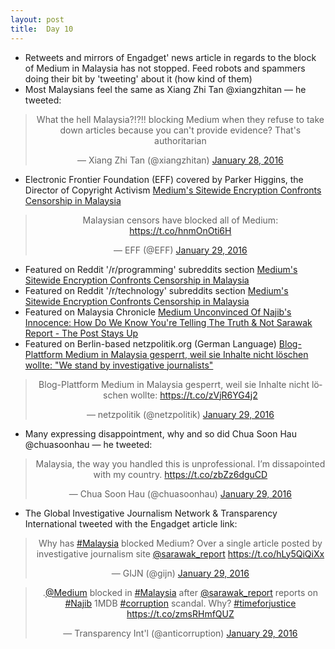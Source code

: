 ```yaml
---
layout: post
title:  Day 10
---
```


- Retweets and mirrors of Engadget' news article in regards to the block of Medium in Malaysia has not stopped. Feed robots and spammers doing their bit by 'tweeting' about it (how kind of them)
- Most Malaysians feel the same as Xiang Zhi Tan ‏@xiangzhitan &mdash; he tweeted: 

<center>
<blockquote class="twitter-tweet" lang="en"><p lang="en" dir="ltr">What the hell Malaysia?!?!! blocking Medium when they refuse to take down articles because you can&#39;t provide evidence? That&#39;s authoritarian</p>&mdash; Xiang Zhi Tan (@xiangzhitan) <a href="https://twitter.com/xiangzhitan/status/692751819190198272">January 28, 2016</a></blockquote>
</center>

- Electronic Frontier Foundation (EFF) covered by Parker Higgins, the Director of Copyright Activism <a href="https://www.eff.org/deeplinks/2016/01/mediums-sitewide-encryption-confronts-censorship-malaysia" target="_blank">Medium's Sitewide Encryption Confronts Censorship in Malaysia</a>

<center>
<blockquote class="twitter-tweet" lang="en"><p lang="en" dir="ltr">Malaysian censors have blocked all of Medium: <a href="https://t.co/hnmOnOti6H">https://t.co/hnmOnOti6H</a></p>&mdash; EFF (@EFF) <a href="https://twitter.com/EFF/status/692866083561148417">January 29, 2016</a></blockquote>
</center> 

- Featured on Reddit '/r/programming' subreddits section <a href="https://www.reddit.com/r/programming/comments/4369dk/mediums_sitewide_encryption_confronts_censorship/" target="_blank">Medium's Sitewide Encryption Confronts Censorship in Malaysia</a>
- Featured on Reddit '/r/technology' subreddits section <a href="https://www.reddit.com/r/technology/comments/436afz/mediums_sitewide_encryption_confronts_censorship/" target="_blank">Medium's Sitewide Encryption Confronts Censorship in Malaysia</a> 
- Featured on Malaysia Chronicle <a href="http://www.malaysia-chronicle.com/index.php?option=com_k2&view=item&id=610327:how-do-we-know-youre-telling-the-truth--not-sarawak-report-the-post-stays-up-medium-tells-najib--co&Itemid=2" target="_blank">Medium Unconvinced Of Najib's Innocence: How Do We Know You're Telling The Truth &amp; Not Sarawak Report - The Post Stays Up </a>
- Featured on Berlin-based netzpolitik.org (German Language) <a href="https://netzpolitik.org/2016/blog-plattform-medium-in-malaysia-gesperrt-weil-sie-inhalte-nicht-loeschen-wollte-we-stand-by-investigative-journalists/" target="_blank">Blog-Plattform Medium in Malaysia gesperrt, weil sie Inhalte nicht löschen wollte: "We stand by investigative journalists"</a>

<center>
<blockquote class="twitter-tweet" lang="en"><p lang="de" dir="ltr">Blog-Plattform Medium in Malaysia gesperrt, weil sie Inhalte nicht löschen wollte: <a href="https://t.co/zVjR6YG4j2">https://t.co/zVjR6YG4j2</a></p>&mdash; netzpolitik (@netzpolitik) <a href="https://twitter.com/netzpolitik/status/693041925486678016">January 29, 2016</a></blockquote>
</center>
  
- Many expressing disappointment, why and so did Chua Soon Hau @chuasoonhau &mdash; he tweeted:

<center>
<blockquote class="twitter-tweet" lang="en"><p lang="en" dir="ltr">Malaysia, the way you handled this is unprofessional. I’m dissapointed with my country. <a href="https://t.co/zbZz6dguCD">https://t.co/zbZz6dguCD</a></p>&mdash; Chua Soon Hau (@chuasoonhau) <a href="https://twitter.com/chuasoonhau/status/693088081960767488">January 29, 2016</a></blockquote>
</center>

- The Global Investigative Journalism Network &amp; Transparency International tweeted with the Engadget article link:

<center>
<blockquote class="twitter-tweet" lang="en"><p lang="en" dir="ltr">Why has <a href="https://twitter.com/hashtag/Malaysia?src=hash">#Malaysia</a> blocked Medium? Over a single article posted by investigative journalism site <a href="https://twitter.com/sarawak_report">@sarawak_report</a> <a href="https://t.co/hLy5QiQiXx">https://t.co/hLy5QiQiXx</a></p>&mdash; GIJN (@gijn) <a href="https://twitter.com/gijn/status/693009833864368132">January 29, 2016</a></blockquote>
<script async src="//platform.twitter.com/widgets.js" charset="utf-8"></script>

<blockquote class="twitter-tweet" lang="en"><p lang="en" dir="ltr">.<a href="https://twitter.com/Medium">@Medium</a> blocked in <a href="https://twitter.com/hashtag/Malaysia?src=hash">#Malaysia</a> after <a href="https://twitter.com/sarawak_report">@sarawak_report</a> reports on <a href="https://twitter.com/hashtag/Najib?src=hash">#Najib</a> 1MDB <a href="https://twitter.com/hashtag/corruption?src=hash">#corruption</a> scandal. Why? <a href="https://twitter.com/hashtag/timeforjustice?src=hash">#timeforjustice</a> <a href="https://t.co/zmsRHmfQUZ">https://t.co/zmsRHmfQUZ</a></p>&mdash; Transparency Int&#39;l (@anticorruption) <a href="https://twitter.com/anticorruption/status/693012989830656000">January 29, 2016</a></blockquote>
</center>